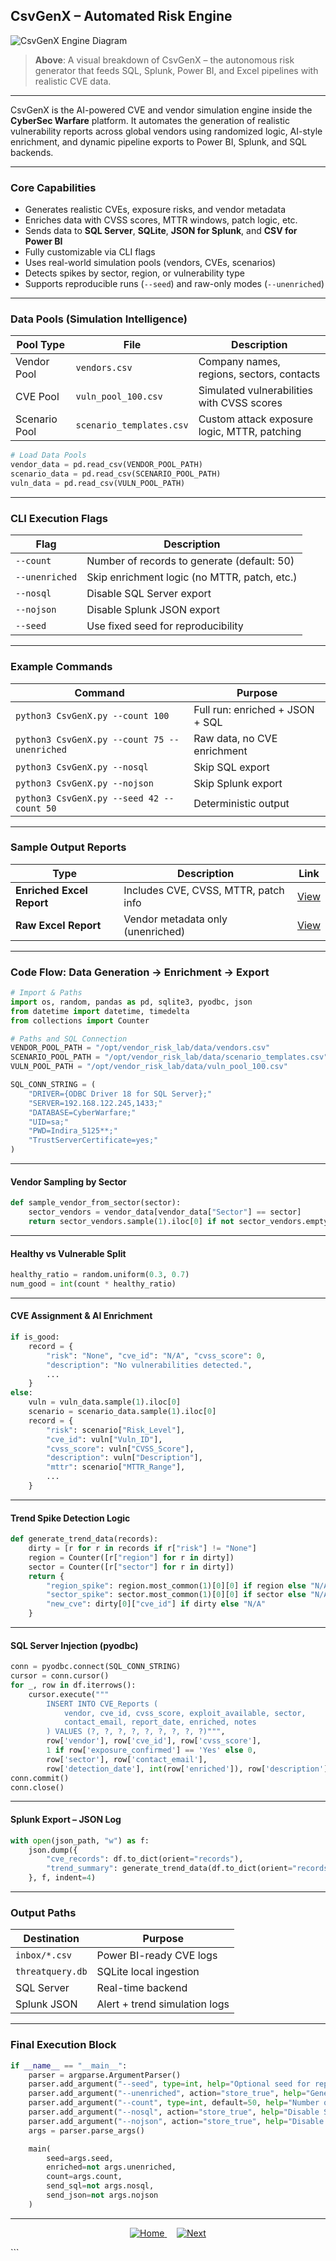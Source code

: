 ## CsvGenX – Automated Risk Engine

![CsvGenX Engine Diagram](https://github.com/dylanleonard-1/Mission-statement-/blob/main/410AB3ED-0D78-45F4-B616-2F782C13C953.jpeg)

> **Above**: A visual breakdown of CsvGenX – the autonomous risk generator that feeds SQL, Splunk, Power BI, and Excel pipelines with realistic CVE data.

---

CsvGenX is the AI-powered CVE and vendor simulation engine inside the **CyberSec Warfare** platform. It automates the generation of realistic vulnerability reports across global vendors using randomized logic, AI-style enrichment, and dynamic pipeline exports to Power BI, Splunk, and SQL backends.

---

### Core Capabilities

- Generates realistic CVEs, exposure risks, and vendor metadata  
- Enriches data with CVSS scores, MTTR windows, patch logic, etc.  
- Sends data to **SQL Server**, **SQLite**, **JSON for Splunk**, and **CSV for Power BI**  
- Fully customizable via CLI flags  
- Uses real-world simulation pools (vendors, CVEs, scenarios)  
- Detects spikes by sector, region, or vulnerability type  
- Supports reproducible runs (`--seed`) and raw-only modes (`--unenriched`)

---

### Data Pools (Simulation Intelligence)

| Pool Type        | File                        | Description                                  |
|------------------|-----------------------------|----------------------------------------------|
| Vendor Pool      | `vendors.csv`               | Company names, regions, sectors, contacts     |
| CVE Pool         | `vuln_pool_100.csv`         | Simulated vulnerabilities with CVSS scores   |
| Scenario Pool    | `scenario_templates.csv`    | Custom attack exposure logic, MTTR, patching |

```python
# Load Data Pools
vendor_data = pd.read_csv(VENDOR_POOL_PATH)
scenario_data = pd.read_csv(SCENARIO_POOL_PATH)
vuln_data = pd.read_csv(VULN_POOL_PATH)
```

---

### CLI Execution Flags

| Flag             | Description |
|------------------|-------------|
| `--count`        | Number of records to generate (default: 50) |
| `--unenriched`   | Skip enrichment logic (no MTTR, patch, etc.) |
| `--nosql`        | Disable SQL Server export |
| `--nojson`       | Disable Splunk JSON export |
| `--seed`         | Use fixed seed for reproducibility |

---

### Example Commands

| Command | Purpose |
|--------|---------|
| `python3 CsvGenX.py --count 100` | Full run: enriched + JSON + SQL |
| `python3 CsvGenX.py --count 75 --unenriched` | Raw data, no CVE enrichment |
| `python3 CsvGenX.py --nosql` | Skip SQL export |
| `python3 CsvGenX.py --nojson` | Skip Splunk export |
| `python3 CsvGenX.py --seed 42 --count 50` | Deterministic output |

---

### Sample Output Reports

| Type | Description | Link |
|------|-------------|------|
| **Enriched Excel Report** | Includes CVE, CVSS, MTTR, patch info | [View](https://1drv.ms/x/c/5ffba468ae197aa5/Ef4JTcHCCq5BgWC27z6VpfgB4J0PQyUT2bEZwhnBaMRGoA?e=9R7jZQ) |
| **Raw Excel Report** | Vendor metadata only (unenriched) | [View](https://1drv.ms/x/c/5ffba468ae197aa5/EaHtOdCYZq5CggDNubs_nM4BMjdO1-DuPhemMe-DXqLjRA?e=DuedTN) |

---

### Code Flow: Data Generation → Enrichment → Export

```python
# Import & Paths
import os, random, pandas as pd, sqlite3, pyodbc, json
from datetime import datetime, timedelta
from collections import Counter
```

```python
# Paths and SQL Connection
VENDOR_POOL_PATH = "/opt/vendor_risk_lab/data/vendors.csv"
SCENARIO_POOL_PATH = "/opt/vendor_risk_lab/data/scenario_templates.csv"
VULN_POOL_PATH = "/opt/vendor_risk_lab/data/vuln_pool_100.csv"

SQL_CONN_STRING = (
    "DRIVER={ODBC Driver 18 for SQL Server};"
    "SERVER=192.168.122.245,1433;"
    "DATABASE=CyberWarfare;"
    "UID=sa;"
    "PWD=Indira_5125**;"
    "TrustServerCertificate=yes;"
)
```

---

#### Vendor Sampling by Sector

```python
def sample_vendor_from_sector(sector):
    sector_vendors = vendor_data[vendor_data["Sector"] == sector]
    return sector_vendors.sample(1).iloc[0] if not sector_vendors.empty else vendor_data.sample(1).iloc[0]
```

---

#### Healthy vs Vulnerable Split

```python
healthy_ratio = random.uniform(0.3, 0.7)
num_good = int(count * healthy_ratio)
```

---

#### CVE Assignment & AI Enrichment

```python
if is_good:
    record = {
        "risk": "None", "cve_id": "N/A", "cvss_score": 0,
        "description": "No vulnerabilities detected.",
        ...
    }
else:
    vuln = vuln_data.sample(1).iloc[0]
    scenario = scenario_data.sample(1).iloc[0]
    record = {
        "risk": scenario["Risk_Level"],
        "cve_id": vuln["Vuln_ID"],
        "cvss_score": vuln["CVSS_Score"],
        "description": vuln["Description"],
        "mttr": scenario["MTTR_Range"],
        ...
    }
```

---

#### Trend Spike Detection Logic

```python
def generate_trend_data(records):
    dirty = [r for r in records if r["risk"] != "None"]
    region = Counter([r["region"] for r in dirty])
    sector = Counter([r["sector"] for r in dirty])
    return {
        "region_spike": region.most_common(1)[0][0] if region else "N/A",
        "sector_spike": sector.most_common(1)[0][0] if sector else "N/A",
        "new_cve": dirty[0]["cve_id"] if dirty else "N/A"
    }
```

---

#### SQL Server Injection (pyodbc)

```python
conn = pyodbc.connect(SQL_CONN_STRING)
cursor = conn.cursor()
for _, row in df.iterrows():
    cursor.execute("""
        INSERT INTO CVE_Reports (
            vendor, cve_id, cvss_score, exploit_available, sector,
            contact_email, report_date, enriched, notes
        ) VALUES (?, ?, ?, ?, ?, ?, ?, ?, ?)""",
        row['vendor'], row['cve_id'], row['cvss_score'],
        1 if row['exposure_confirmed'] == 'Yes' else 0,
        row['sector'], row['contact_email'],
        row['detection_date'], int(row['enriched']), row['description'])
conn.commit()
conn.close()
```

---

#### Splunk Export – JSON Log

```python
with open(json_path, "w") as f:
    json.dump({
        "cve_records": df.to_dict(orient="records"),
        "trend_summary": generate_trend_data(df.to_dict(orient="records"))
    }, f, indent=4)
```

---

### Output Paths

| Destination      | Purpose                         |
|------------------|----------------------------------|
| `inbox/*.csv`    | Power BI-ready CVE logs          |
| `threatquery.db` | SQLite local ingestion           |
| SQL Server       | Real-time backend                |
| Splunk JSON      | Alert + trend simulation logs    |

---

### Final Execution Block

```python
if __name__ == "__main__":
    parser = argparse.ArgumentParser()
    parser.add_argument("--seed", type=int, help="Optional seed for repeatable results")
    parser.add_argument("--unenriched", action="store_true", help="Generate unenriched CVE records")
    parser.add_argument("--count", type=int, default=50, help="Number of records to generate")
    parser.add_argument("--nosql", action="store_true", help="Disable SQL Server injection")
    parser.add_argument("--nojson", action="store_true", help="Disable Splunk JSON export")
    args = parser.parse_args()

    main(
        seed=args.seed,
        enriched=not args.unenriched,
        count=args.count,
        send_sql=not args.nosql,
        send_json=not args.nojson
    )
```

---

<p align="center">
  <a href="#top">
    <img src="https://img.shields.io/badge/Home-000000?style=for-the-badge&logo=github&logoColor=white" alt="Home">
  </a>
  &nbsp;&nbsp;&nbsp;
  <a href="https://github.com/dylanleonard-1/vendor-risk-lab/blob/main/DaxForge_README.md">
    <img src="https://img.shields.io/badge/Next→-0A66C2?style=for-the-badge&logo=readme&logoColor=white" alt="Next">
  </a>
</p>
```
